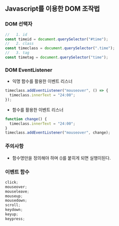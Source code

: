 ## Javascript를 이용한 DOM 조작법

### DOM 선택자

```javascript
//   1. id
const timeid = document.querySelector("#time");
//   2. class
const timeclass = document.querySelector(".time");
//   3. tag
const timetag = document.querySelector("time");
```

### DOM EventListener

- 익명 함수를 활용한 이벤트 리스너

```javascript
timeclass.addEventListener("mouseover", () => {
  timeclass.innerText = "24:00";
});
```

- 함수를 활용한 이벤트 리스너

```javascript
function change() {
  timeclass.innerText = "24:00";
}
timeclass.addEventListener("mouseover", change);
```

### 주의사항

- 함수명만을 정의해야 하며 ()를 붙히게 되면 실행이된다.

### 이벤트 함수

```javascript
click;
mouseover;
mouseleave;
mouseup;
mousedown;
scroll;
keydown;
keyup;
keypress;
```
